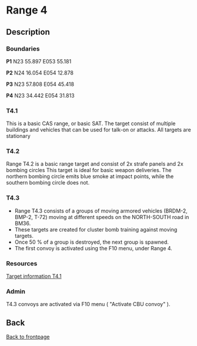 # Range 4

## Description

### Boundaries
**P1**   N23 55.897 E053 55.181

**P2**   N24 16.054 E054 12.878

**P3**   N23 57.808 E054 45.418

**P4**   N23 34.442 E054 31.813


### T4.1
This is a basic CAS range, or basic SAT.
The target consist of multiple buildings and vehicles that can be used for talk-on or attacks. All targets are stationary


### T4.2
Range T4.2 is a basic range target and consist of 2x strafe panels and 2x bombing circles
This target is ideal for basic weapon deliveries.
The northern bombing circle emits blue smoke at impact points, while the southern bombing circle does not.


### T4.3
- Range T4.3 consists of a groups of moving armored vehicles (BRDM-2, BMP-2, T-72) moving at different speeds on the NORTH-SOUTH road in BM36. 
- These targets are created for cluster bomb training against moving targets. 
- Once 50 % of a group is destroyed, the next group is spawned.
- The first convoy is activated using the F10 menu, under Range 4.


### Resources
[Target information T4.1](/ATRM_Brief/Files/ATRM_RANGE4_T4.1.pdf)  


### Admin
T4.3 convoys are activated via F10 menu ( "Activate CBU convoy" ).

## Back
[Back to frontpage](https://132nd-vwing.github.io/ATRM_Brief/)
